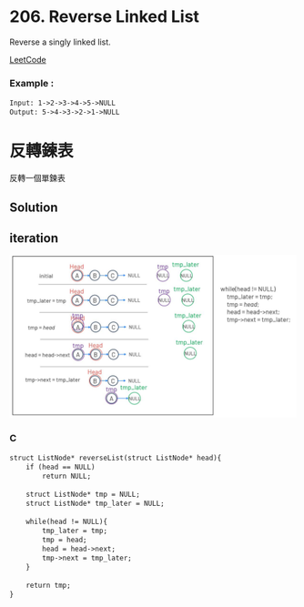 # 206. Reverse Linked List
Reverse a singly linked list.

[LeetCode](https://leetcode.com/problems/reverse-linked-list/)

### Example :
```
Input: 1->2->3->4->5->NULL
Output: 5->4->3->2->1->NULL
```

# 反轉鍊表
反轉一個單鍊表


## Solution  
## iteration
<img src="img/206.JPG" width = "700"/>  

### C

```
struct ListNode* reverseList(struct ListNode* head){
    if (head == NULL)
        return NULL;
        
    struct ListNode* tmp = NULL;
    struct ListNode* tmp_later = NULL;

    while(head != NULL){
        tmp_later = tmp;
        tmp = head;
        head = head->next;
        tmp->next = tmp_later;
    }

    return tmp;
}
```


